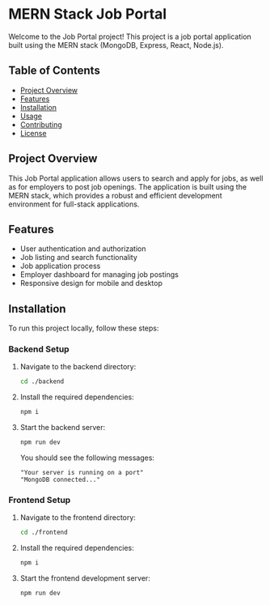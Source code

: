 # MERN Stack Job Portal

Welcome to the Job Portal project! This project is a job portal application built using the MERN stack (MongoDB, Express, React, Node.js).

## Table of Contents

- [Project Overview](#project-overview)
- [Features](#features)
- [Installation](#installation)
- [Usage](#usage)
- [Contributing](#contributing)
- [License](#license)

## Project Overview

This Job Portal application allows users to search and apply for jobs, as well as for employers to post job openings. The application is built using the MERN stack, which provides a robust and efficient development environment for full-stack applications.

## Features

- User authentication and authorization
- Job listing and search functionality
- Job application process
- Employer dashboard for managing job postings
- Responsive design for mobile and desktop

## Installation

To run this project locally, follow these steps:

### Backend Setup

1. Navigate to the backend directory:
   ```bash
   cd ./backend
   ```

2. Install the required dependencies:
   ```bash
   npm i
   ```

3. Start the backend server:
   ```bash
   npm run dev
   ```

   You should see the following messages:
   ```
   "Your server is running on a port"
   "MongoDB connected..."
   ```

### Frontend Setup

1. Navigate to the frontend directory:
   ```bash
   cd ./frontend
   ```

2. Install the required dependencies:
   ```bash
   npm i
   ```

3. Start the frontend development server:
   ```bash
   npm run dev
   ```


